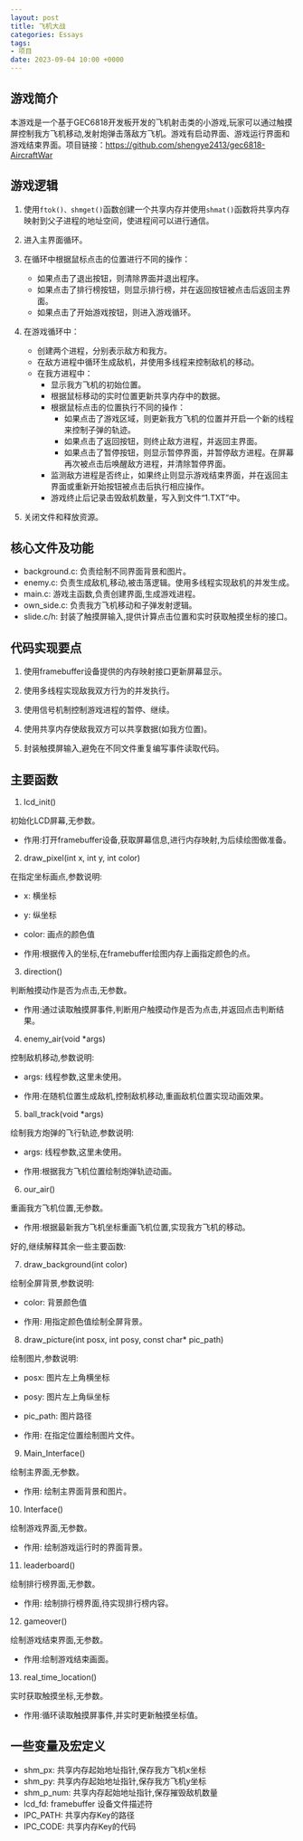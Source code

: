```yaml
---
layout: post
title: 飞机大战
categories: Essays
tags:
- 项目
date: 2023-09-04 10:00 +0000
---
```

## 游戏简介

 ​   本游戏是一个基于GEC6818开发板开发的飞机射击类的小游戏,玩家可以通过触摸屏控制我方飞机移动,发射炮弹击落敌方飞机。游戏有启动界面、游戏运行界面和游戏结束界面。项目链接：https://github.com/shengye2413/gec6818-AircraftWar

## 游戏逻辑

1. 使用`ftok()、shmget()`函数创建一个共享内存并使用`shmat()`函数将共享内存映射到父子进程的地址空间，使进程间可以进行通信。

2. 进入主界面循环。

3. 在循环中根据鼠标点击的位置进行不同的操作：

   - 如果点击了退出按钮，则清除界面并退出程序。
   - 如果点击了排行榜按钮，则显示排行榜，并在返回按钮被点击后返回主界面。
   - 如果点击了开始游戏按钮，则进入游戏循环。

4. 在游戏循环中：

   - 创建两个进程，分别表示敌方和我方。
   - 在敌方进程中循环生成敌机，并使用多线程来控制敌机的移动。
   - 在我方进程中：
     - 显示我方飞机的初始位置。
     - 根据鼠标移动的实时位置更新共享内存中的数据。
     - 根据鼠标点击的位置执行不同的操作：
       - 如果点击了游戏区域，则更新我方飞机的位置并开启一个新的线程来控制子弹的轨迹。
       - 如果点击了返回按钮，则终止敌方进程，并返回主界面。
       - 如果点击了暂停按钮，则显示暂停界面，并暂停敌方进程。在屏幕再次被点击后唤醒敌方进程，并清除暂停界面。
     - 监测敌方进程是否终止，如果终止则显示游戏结束界面，并在返回主界面或重新开始按钮被点击后执行相应操作。
     - 游戏终止后记录击毁敌机数量，写入到文件“1.TXT”中。

5. 关闭文件和释放资源。

   

## 核心文件及功能

- background.c: 负责绘制不同界面背景和图片。
- enemy.c: 负责生成敌机,移动,被击落逻辑。使用多线程实现敌机的并发生成。
- main.c: 游戏主函数,负责创建界面,生成游戏进程。
- own_side.c: 负责我方飞机移动和子弹发射逻辑。
- slide.c/h: 封装了触摸屏输入,提供计算点击位置和实时获取触摸坐标的接口。

## 代码实现要点

1. 使用framebuffer设备提供的内存映射接口更新屏幕显示。

2. 使用多线程实现敌我双方行为的并发执行。

3. 使用信号机制控制游戏进程的暂停、继续。

4. 使用共享内存使敌我双方可以共享数据(如我方位置)。

5. 封装触摸屏输入,避免在不同文件重复编写事件读取代码。

## 主要函数

1. lcd_init()

初始化LCD屏幕,无参数。

- 作用:打开framebuffer设备,获取屏幕信息,进行内存映射,为后续绘图做准备。

2. draw_pixel(int x, int y, int color) 

在指定坐标画点,参数说明:

- x: 横坐标
- y: 纵坐标
- color: 画点的颜色值 

- 作用:根据传入的坐标,在framebuffer绘图内存上画指定颜色的点。

3. direction()

判断触摸动作是否为点击,无参数。

- 作用:通过读取触摸屏事件,判断用户触摸动作是否为点击,并返回点击判断结果。

4. enemy_air(void *args)

控制敌机移动,参数说明:

- args: 线程参数,这里未使用。

- 作用:在随机位置生成敌机,控制敌机移动,重画敌机位置实现动画效果。

5. ball_track(void *args)

绘制我方炮弹的飞行轨迹,参数说明:

- args: 线程参数,这里未使用。

- 作用:根据我方飞机位置绘制炮弹轨迹动画。

6. our_air() 

重画我方飞机位置,无参数。

- 作用:根据最新我方飞机坐标重画飞机位置,实现我方飞机的移动。

好的,继续解释其余一些主要函数:

7. draw_background(int color)

绘制全屏背景,参数说明:
- color: 背景颜色值

- 作用: 用指定颜色值绘制全屏背景。

8. draw_picture(int posx, int posy, const char* pic_path)

绘制图片,参数说明:
- posx: 图片左上角横坐标 
- posy: 图片左上角纵坐标
- pic_path: 图片路径

- 作用: 在指定位置绘制图片文件。

9. Main_Interface()

绘制主界面,无参数。

- 作用: 绘制主界面背景和图片。

10. Interface() 

绘制游戏界面,无参数。

- 作用: 绘制游戏运行时的界面背景。

11. leaderboard()

绘制排行榜界面,无参数。

- 作用: 绘制排行榜界面,待实现排行榜内容。

12. gameover()

绘制游戏结束界面,无参数。

- 作用:绘制游戏结束画面。

13. real_time_location()

实时获取触摸坐标,无参数。

- 作用:循环读取触摸屏事件,并实时更新触摸坐标值。

## 一些变量及宏定义



- shm_px: 共享内存起始地址指针,保存我方飞机x坐标
- shm_py: 共享内存起始地址指针,保存我方飞机y坐标
- shm_p_num: 共享内存起始地址指针,保存摧毁敌机数量
- lcd_fd: framebuffer 设备文件描述符
- IPC_PATH: 共享内存Key的路径
- IPC_CODE: 共享内存Key的代码

